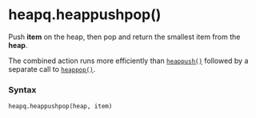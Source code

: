 # heapq.heappushpop()

Push **item** on the heap, then pop and return the smallest item from the **heap**.

The combined action runs more efficiently than [`heappush()`](/modules/heapq/heappush.md) followed by a separate call to [`heappop()`](/modules/heapq/heappop.md).

### Syntax

```python
heapq.heappushpop(heap, item)
```
